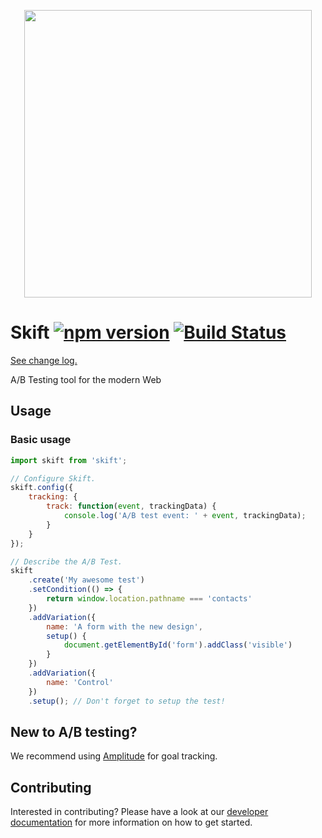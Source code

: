 <p align="center">
  <img width="460" height="auto" src="https://user-images.githubusercontent.com/3983879/27422227-ac2dc336-572d-11e7-9c48-94a56fcf1191.png">
</p>

# Skift [![npm version](https://badge.fury.io/js/skift.svg)](https://badge.fury.io/js/skift) [![Build Status](https://travis-ci.org/trustpilot/skift.svg?branch=master)](https://travis-ci.org/trustpilot/skift)
[See change log.](./CHANGELOG.md)

A/B Testing tool for the modern Web

## Usage

### Basic usage

```js
import skift from 'skift';

// Configure Skift.
skift.config({
    tracking: {
        track: function(event, trackingData) {
            console.log('A/B test event: ' + event, trackingData);
        }
    }
});

// Describe the A/B Test.
skift
    .create('My awesome test')
    .setCondition(() => {
        return window.location.pathname === 'contacts'
    })
    .addVariation({
        name: 'A form with the new design',
        setup() {
            document.getElementById('form').addClass('visible')
        }
    })
    .addVariation({
        name: 'Control'
    })
    .setup(); // Don't forget to setup the test!
```

## New to A/B testing?

We recommend using [Amplitude](https://amplitude.com/) for goal tracking.

## Contributing

Interested in contributing? Please have a look at our [developer documentation](CONTRIBUTING.md) for more information on how to get started.
